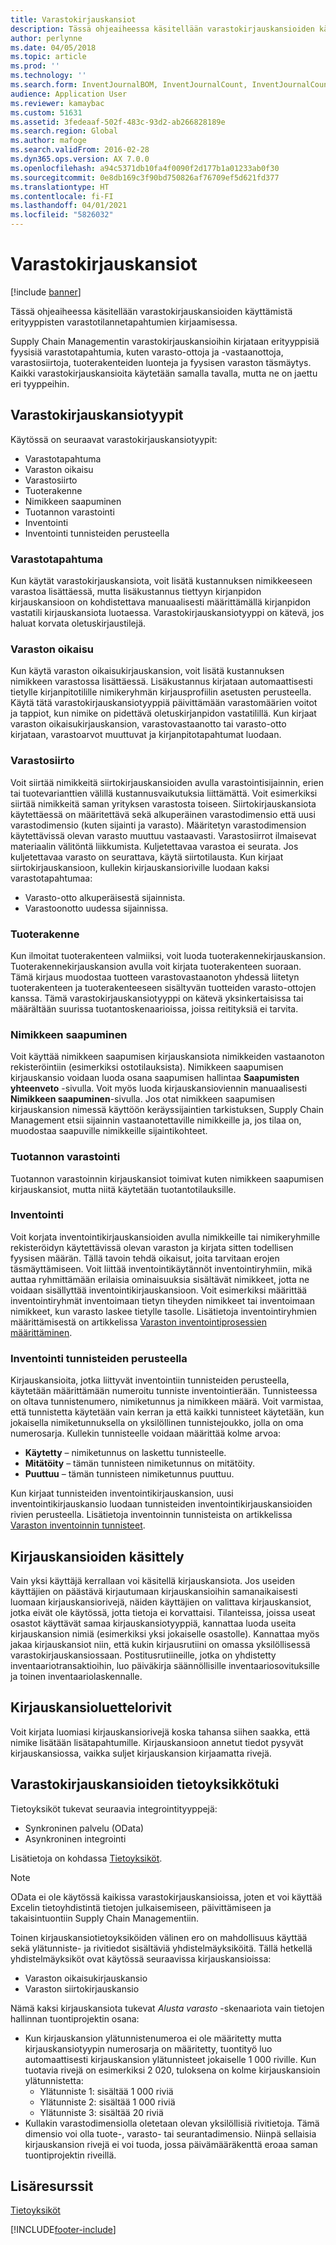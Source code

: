 ```yaml
---
title: Varastokirjauskansiot
description: Tässä ohjeaiheessa käsitellään varastokirjauskansioiden käyttämistä erityyppisten varastotilannetapahtumien kirjaamisessa.
author: perlynne
ms.date: 04/05/2018
ms.topic: article
ms.prod: ''
ms.technology: ''
ms.search.form: InventJournalBOM, InventJournalCount, InventJournalCountTag, InventJournalLossProfit, InventJournalMovement, InventJournalTransfer, WMSJournalTable
audience: Application User
ms.reviewer: kamaybac
ms.custom: 51631
ms.assetid: 3fedeaaf-502f-483c-93d2-ab266828189e
ms.search.region: Global
ms.author: mafoge
ms.search.validFrom: 2016-02-28
ms.dyn365.ops.version: AX 7.0.0
ms.openlocfilehash: a94c5371db10fa4f0090f2d177b1a01233ab0f30
ms.sourcegitcommit: 0e8db169c3f90bd750826af76709ef5d621fd377
ms.translationtype: HT
ms.contentlocale: fi-FI
ms.lasthandoff: 04/01/2021
ms.locfileid: "5826032"
---
```

# <a name="inventory-journals"></a>Varastokirjauskansiot

[!include [banner](../includes/banner.md)]

Tässä ohjeaiheessa käsitellään varastokirjauskansioiden käyttämistä erityyppisten varastotilannetapahtumien kirjaamisessa.

Supply Chain Managementin varastokirjauskansioihin kirjataan erityyppisiä fyysisiä varastotapahtumia, kuten varasto-ottoja ja -vastaanottoja, varastosiirtoja, tuoterakenteiden luonteja ja fyysisen varaston täsmäytys. Kaikki varastokirjauskansioita käytetään samalla tavalla, mutta ne on jaettu eri tyyppeihin.

## <a name="types-of-inventory-journals"></a>Varastokirjauskansiotyypit
Käytössä on seuraavat varastokirjauskansiotyypit:

-   Varastotapahtuma
-   Varaston oikaisu
-   Varastosiirto
-   Tuoterakenne
-   Nimikkeen saapuminen
-   Tuotannon varastointi
-   Inventointi
-   Inventointi tunnisteiden perusteella

### <a name="movement"></a>Varastotapahtuma

Kun käytät varastokirjauskansiota, voit lisätä kustannuksen nimikkeeseen varastoa lisättäessä, mutta lisäkustannus tiettyyn kirjanpidon kirjauskansioon on kohdistettava manuaalisesti määrittämällä kirjanpidon vastatili kirjauskansiota luotaessa. Varastokirjauskansiotyyppi on kätevä, jos haluat korvata oletuskirjaustilejä.

### <a name="inventory-adjustment"></a>Varaston oikaisu

Kun käytä varaston oikaisukirjauskansion, voit lisätä kustannuksen nimikkeen varastossa lisättäessä. Lisäkustannus kirjataan automaattisesti tietylle kirjanpitotilille nimikeryhmän kirjausprofiilin asetusten perusteella. Käytä tätä varastokirjauskansiotyyppiä päivittämään varastomäärien voitot ja tappiot, kun nimike on pidettävä oletuskirjanpidon vastatilillä. Kun kirjaat varaston oikaisukirjauskansion, varastovastaanotto tai varasto-otto kirjataan, varastoarvot muuttuvat ja kirjanpitotapahtumat luodaan.

### <a name="transfer"></a>Varastosiirto

Voit siirtää nimikkeitä siirtokirjauskansioiden avulla varastointisijainnin, erien tai tuotevarianttien välillä kustannusvaikutuksia liittämättä. Voit esimerkiksi siirtää nimikkeitä saman yrityksen varastosta toiseen. Siirtokirjauskansiota käytettäessä on määritettävä sekä alkuperäinen varastodimensio että uusi varastodimensio (kuten sijainti ja varasto). Määritetyn varastodimension käytettävissä olevan varasto muuttuu vastaavasti. Varastosiirrot ilmaisevat materiaalin välitöntä liikkumista. Kuljetettavaa varastoa ei seurata. Jos kuljetettavaa varasto on seurattava, käytä siirtotilausta. Kun kirjaat siirtokirjauskansioon, kullekin kirjauskansioriville luodaan kaksi varastotapahtumaa:

-   Varasto-otto alkuperäisestä sijainnista.
-   Varastoonotto uudessa sijainnissa.

### <a name="bom"></a>Tuoterakenne

Kun ilmoitat tuoterakenteen valmiiksi, voit luoda tuoterakennekirjauskansion. Tuoterakennekirjauskansion avulla voit kirjata tuoterakenteen suoraan. Tämä kirjaus muodostaa tuotteen varastovastaanoton yhdessä liitetyn tuoterakenteen ja tuoterakenteeseen sisältyvän tuotteiden varasto-ottojen kanssa. Tämä varastokirjauskansiotyyppi on kätevä yksinkertaisissa tai määrältään suurissa tuotantoskenaarioissa, joissa reitityksiä ei tarvita.

### <a name="item-arrival"></a>Nimikkeen saapuminen

Voit käyttää nimikkeen saapumisen kirjauskansiota nimikkeiden vastaanoton rekisteröintiin (esimerkiksi ostotilauksista). Nimikkeen saapumisen kirjauskansio voidaan luoda osana saapumisen hallintaa **Saapumisten yhteenveto** -sivulla. Voit myös luoda kirjauskansioviennin manuaalisesti **Nimikkeen saapuminen**-sivulla. Jos otat nimikkeen saapumisen kirjauskansion nimessä käyttöön keräyssijaintien tarkistuksen, Supply Chain Management etsii sijainnin vastaanotettaville nimikkeille ja, jos tilaa on, muodostaa saapuville nimikkeille sijaintikohteet.

### <a name="production-input"></a>Tuotannon varastointi

Tuotannon varastoinnin kirjauskansiot toimivat kuten nimikkeen saapumisen kirjauskansiot, mutta niitä käytetään tuotantotilauksille.

### <a name="counting"></a>Inventointi

Voit korjata inventointikirjauskansioiden avulla nimikkeille tai nimikeryhmille rekisteröidyn käytettävissä olevan varaston ja kirjata sitten todellisen fyysisen määrän. Tällä tavoin tehdä oikaisut, joita tarvitaan erojen täsmäyttämiseen. Voit liittää inventointikäytännöt inventointiryhmiin, mikä auttaa ryhmittämään erilaisia ominaisuuksia sisältävät nimikkeet, jotta ne voidaan sisällyttää inventointikirjauskansioon. Voit esimerkiksi määrittää inventointiryhmät inventoimaan tietyn tiheyden nimikkeet tai inventoimaan nimikkeet, kun varasto laskee tietylle tasolle. Lisätietoja inventointiryhmien määrittämisestä on artikkelissa [Varaston inventointiprosessien määrittäminen](tasks/define-inventory-counting-processes.md).

### <a name="tag-counting"></a>Inventointi tunnisteiden perusteella

Kirjauskansioita, jotka liittyvät inventointiin tunnisteiden perusteella, käytetään määrittämään numeroitu tunniste inventointierään. Tunnisteessa on oltava tunnistenumero, nimiketunnus ja nimikkeen määrä. Voit varmistaa, että tunnistetta käytetään vain kerran ja että kaikki tunnisteet käytetään, kun jokaisella nimiketunnuksella on yksilöllinen tunnistejoukko, jolla on oma numerosarja. Kullekin tunnisteelle voidaan määrittää kolme arvoa:

-   **Käytetty** – nimiketunnus on laskettu tunnisteelle.
-   **Mitätöity** – tämän tunnisteen nimiketunnus on mitätöity.
-   **Puuttuu** – tämän tunnisteen nimiketunnus puuttuu.

Kun kirjaat tunnisteiden inventointikirjauskansion, uusi inventointikirjauskansio luodaan tunnisteiden inventointikirjauskansioiden rivien perusteella. Lisätietoja inventoinnin tunnisteista on artikkelissa [Varaston inventoinnin tunnisteet](inventory-tag-counting.md).

## <a name="working-with-journals"></a>Kirjauskansioiden käsittely
Vain yksi käyttäjä kerrallaan voi käsitellä kirjauskansiota. Jos useiden käyttäjien on päästävä kirjautumaan kirjauskansioihin samanaikaisesti luomaan kirjauskansiorivejä, näiden käyttäjien on valittava kirjauskansiot, jotka eivät ole käytössä, jotta tietoja ei korvattaisi. Tilanteissa, joissa useat osastot käyttävät samaa kirjauskansiotyyppiä, kannattaa luoda useita kirjauskansion nimiä (esimerkiksi yksi jokaiselle osastolle). Kannattaa myös jakaa kirjauskansiot niin, että kukin kirjausrutiini on omassa yksilöllisessä varastokirjauskansiossaan. Postitusrutiineille, jotka on yhdistetty inventaariotransaktioihin, luo päiväkirja säännöllisille inventaariosovituksille ja toinen inventaariolaskennalle.

## <a name="posting-journal-lines"></a>Kirjauskansioluettelorivit
Voit kirjata luomiasi kirjauskansiorivejä koska tahansa siihen saakka, että nimike lisätään lisätapahtumille. Kirjauskansioon annetut tiedot pysyvät kirjauskansiossa, vaikka suljet kirjauskansion kirjaamatta rivejä.

## <a name="data-entity-support-for-inventory-journals"></a>Varastokirjauskansioiden tietoyksikkötuki

Tietoyksiköt tukevat seuraavia integrointityyppejä:
-    Synkroninen palvelu (OData)
-  Asynkroninen integrointi

Lisätietoja on kohdassa [Tietoyksiköt](../../dev-itpro/data-entities/data-entities.md).

> [!NOTE]
> OData ei ole käytössä kaikissa varastokirjauskansioissa, joten et voi käyttää Excelin tietoyhdistintä tietojen julkaisemiseen, päivittämiseen ja takaisintuontiin Supply Chain Managementiin. 

Toinen kirjauskansiotietoyksiköiden välinen ero on mahdollisuus käyttää sekä ylätunniste- ja rivitiedot sisältäviä yhdistelmäyksiköitä. Tällä hetkellä yhdistelmäyksiköt ovat käytössä seuraavissa kirjauskansioissa:
-   Varaston oikaisukirjauskansio
-   Varaston siirtokirjauskansio

Nämä kaksi kirjauskansiota tukevat *Alusta varasto* -skenaariota vain tietojen hallinnan tuontiprojektin osana:
-  Kun kirjauskansion ylätunnistenumeroa ei ole määritetty mutta kirjauskansiotyypin numerosarja on määritetty, tuontityö luo automaattisesti kirjauskansion ylätunnisteet jokaiselle 1 000 riville. Kun tuotavia rivejä on esimerkiksi 2 020, tuloksena on kolme kirjauskansioin ylätunnistetta:
    -  Ylätunniste 1: sisältää 1 000 riviä
    -  Ylätunniste 2: sisältää 1 000 riviä
    -  Ylätunniste 3: sisältää 20 riviä
-  Kullakin varastodimensiolla oletetaan olevan yksilöllisiä rivitietoja. Tämä dimensio voi olla tuote-, varasto- tai seurantadimensio. Niinpä sellaisia kirjauskansion rivejä ei voi tuoda, jossa päivämääräkenttä eroaa saman tuontiprojektin riveillä.

## <a name="additional-resources"></a>Lisäresurssit

[Tietoyksiköt](../../dev-itpro/data-entities/data-entities.md)


[!INCLUDE[footer-include](../../includes/footer-banner.md)]